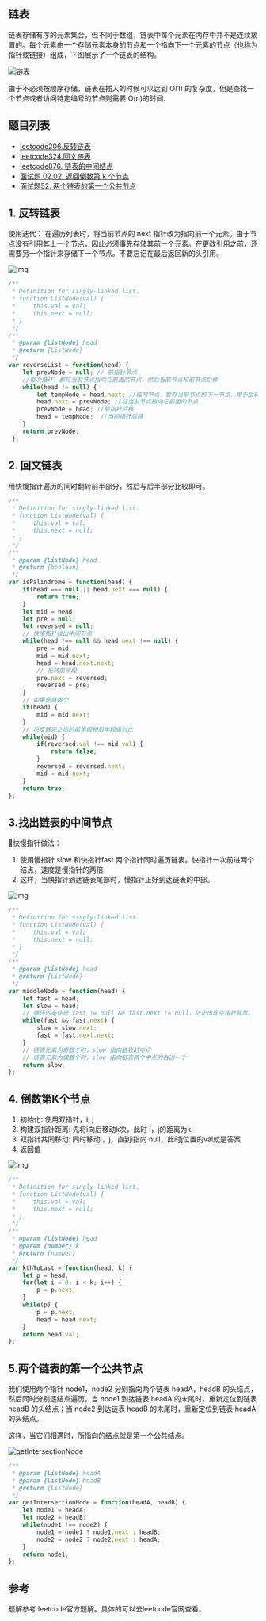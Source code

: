 
## 链表
链表存储有序的元素集合，但不同于数组，链表中每个元素在内存中并不是连续放置的。每个元素由一个存储元素本身的节点和一个指向下一个元素的节点（也称为指针或链接）组成，下图展示了一个链表的结构。

![链表](http://cdn.suisuijiang.com/ImageMessage/5adad39555703565e79040fa_1583417540981.png)

由于不必须按顺序存储，链表在插入的时候可以达到 O(1) 的复杂度，但是查找一个节点或者访问特定编号的节点则需要 O(n)的时间.


## 题目列表
- [leetcode206.反转链表](https://leetcode-cn.com/problems/reverse-linked-list/)
- [leetcode324.回文链表](https://leetcode-cn.com/problems/palindrome-linked-list/)
- [leetcode876. 链表的中间结点](https://leetcode-cn.com/problems/middle-of-the-linked-list/)
- [面试题 02.02. 返回倒数第 k 个节点](https://leetcode-cn.com/problems/kth-node-from-end-of-list-lcci/)
- [面试题52. 两个链表的第一个公共节点](https://leetcode-cn.com/problems/liang-ge-lian-biao-de-di-yi-ge-gong-gong-jie-dian-lcof/)

## 1. 反转链表
使用迭代：
在遍历列表时，将当前节点的 next 指针改为指向前一个元素。由于节点没有引用其上一个节点，因此必须事先存储其前一个元素。在更改引用之前，还需要另一个指针来存储下一个节点。不要忘记在最后返回新的头引用。

![img](http://pic.leetcode-cn.com/9ce26a709147ad9ce6152d604efc1cc19a33dc5d467ed2aae5bc68463fdd2888.gif)

```js
/**
 * Definition for singly-linked list.
 * function ListNode(val) {
 *     this.val = val;
 *     this.next = null;
 * }
 */
/**
 * @param {ListNode} head
 * @return {ListNode}
 */
var reverseList = function(head) {
    let prevNode = null; // 前指针节点
    //每次循环，都将当前节点指向它前面的节点，然后当前节点和前节点后移
    while(head != null) {
        let tempNode = head.next; //临时节点，暂存当前节点的下一节点，用于后移
        head.next = prevNode; //将当前节点指向它前面的节点
        prevNode = head; //前指针后移
        head = tempNode;  //当前指针后移
    }
    return prevNode;
 };
```

## 2. 回文链表

用快慢指针遍历的同时翻转前半部分，然后与后半部分比较即可。
```js
/**
 * Definition for singly-linked list.
 * function ListNode(val) {
 *     this.val = val;
 *     this.next = null;
 * }
 */
/**
 * @param {ListNode} head
 * @return {boolean}
 */
var isPalindrome = function(head) {
    if(head === null || head.next === null) {
        return true;
    }
    let mid = head;
    let pre = null;
    let reversed = null;
    // 快慢指针找出中间节点
    while(head !== null && head.next !== null) {
        pre = mid;
        mid = mid.next;
        head = head.next.next;
        // 反转前半段
        pre.next = reversed;
        reversed = pre;
    }
    // 如果是奇数个
    if(head) {
        mid = mid.next;
    }
    // 将反转完之后的前半段和后半段做对比
    while(mid) {
        if(reversed.val !== mid.val) {
            return false;
        }
        reversed = reversed.next;
        mid = mid.next;
    }
    return true;
};
```

## 3.找出链表的中间节点

快慢指针做法：
1. 使用慢指针 slow 和快指针fast 两个指针同时遍历链表。快指针一次前进两个结点，速度是慢指针的两倍
2. 这样，当快指针到达链表尾部时，慢指针正好到达链表的中部。

![img](http://pic.leetcode-cn.com/404d110d9578be8c86697c991fa35a86412224911eb5d49a0ad001af59d5339e.gif)

```js
/**
 * Definition for singly-linked list.
 * function ListNode(val) {
 *     this.val = val;
 *     this.next = null;
 * }
 */
/**
 * @param {ListNode} head
 * @return {ListNode}
 */
var middleNode = function(head) {
    let fast = head;
    let slow = head;
    // 循环的条件是 fast != null && fast.next != null，防止出现空指针异常。
    while(fast && fast.next) {
        slow = slow.next;
        fast = fast.next.next;
    }
    // 链表元素为奇数个时，slow 指向链表的中点
    // 链表元素为偶数个时，slow 指向链表两个中点的右边一个
    return slow;
};

```

## 4. 倒数第K个节点

1. 初始化: 使用双指针，i, j
2. 构建双指针距离: 先将i向后移动k次，此时 i，j的距离为k
3. 双指针共同移动: 同时移动i，j，直到i指向 null，此时j位置的val就是答案
3. 返回值

![img](http://pic.leetcode-cn.com/c11759b47df01442d2bacdc3a693531e1c5e905c741307f4bf61efffb08ce15d-aa.png)
```js
/**
 * Definition for singly-linked list.
 * function ListNode(val) {
 *     this.val = val;
 *     this.next = null;
 * }
 */
/**
 * @param {ListNode} head
 * @param {number} k
 * @return {number}
 */
var kthToLast = function(head, k) {
    let p = head;
    for(let i = 0; i < k; i++) {
        p = p.next;
    }
    while(p) {
        p = p.next;
        head = head.next;
    }
    return head.val;
};
```

## 5.两个链表的第一个公共节点
我们使用两个指针 node1，node2 分别指向两个链表 headA，headB 的头结点，然后同时分别逐结点遍历，当 node1 到达链表 headA 的末尾时，重新定位到链表 headB 的头结点；当 node2 到达链表 headB 的末尾时，重新定位到链表 headA 的头结点。

这样，当它们相遇时，所指向的结点就是第一个公共结点。


![getIntersectionNode](http://cdn.suisuijiang.com/ImageMessage/5adad39555703565e79040fa_1585498246061.gif)
```js
/** 
 * @param {ListNode} headA
 * @param {ListNode} headB
 * @return {ListNode}
 */
var getIntersectionNode = function(headA, headB) {
    let node1 = headA; 
    let node2 = headB;
    while(node1 !== node2) {
        node1 = node1 ? node1.next : headB;
        node2 = node2 ? node2.next : headA;
    }
    return node1;
};
```

## 参考
题解参考 leetcode官方题解。具体的可以去leetcode官网查看。
